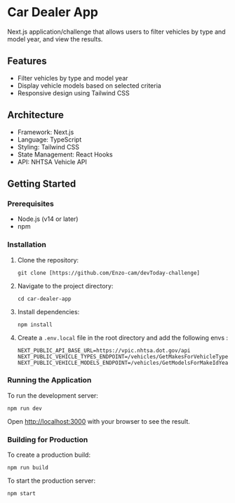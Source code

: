 # Car Dealer App

Next.js application/challenge that allows users to filter vehicles by type and model year, and view the results.

## Features

- Filter vehicles by type and model year
- Display vehicle models based on selected criteria
- Responsive design using Tailwind CSS

## Architecture

- Framework: Next.js
- Language: TypeScript
- Styling: Tailwind CSS
- State Management: React Hooks
- API: NHTSA Vehicle API

## Getting Started

### Prerequisites

- Node.js (v14 or later)
- npm

### Installation

1. Clone the repository:
   ```
   git clone [https://github.com/Enzo-cam/devToday-challenge]
   ```

2. Navigate to the project directory:
   ```
   cd car-dealer-app
   ```

3. Install dependencies:
   ```
   npm install
   ```

4. Create a `.env.local` file in the root directory and add the following envs :
   ```
   NEXT_PUBLIC_API_BASE_URL=https://vpic.nhtsa.dot.gov/api
   NEXT_PUBLIC_VEHICLE_TYPES_ENDPOINT=/vehicles/GetMakesForVehicleType/car
   NEXT_PUBLIC_VEHICLE_MODELS_ENDPOINT=/vehicles/GetModelsForMakeIdYear/makeId
   ```

### Running the Application

To run the development server:

```
npm run dev
```

Open [http://localhost:3000](http://localhost:3000) with your browser to see the result.

### Building for Production

To create a production build:

```
npm run build
```

To start the production server:

```
npm start
```
